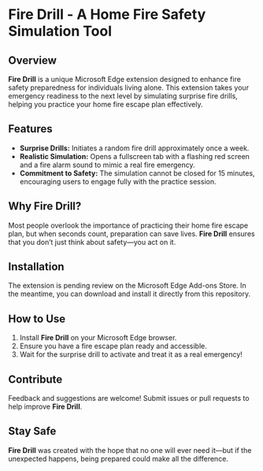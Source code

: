 # Fire Drill - A Home Fire Safety Simulation Tool  

## Overview  
**Fire Drill** is a unique Microsoft Edge extension designed to enhance fire safety preparedness for individuals living alone. This extension takes your emergency readiness to the next level by simulating surprise fire drills, helping you practice your home fire escape plan effectively.  

## Features  
- **Surprise Drills:** Initiates a random fire drill approximately once a week.  
- **Realistic Simulation:** Opens a fullscreen tab with a flashing red screen and a fire alarm sound to mimic a real fire emergency.  
- **Commitment to Safety:** The simulation cannot be closed for 15 minutes, encouraging users to engage fully with the practice session.  

## Why Fire Drill?  
Most people overlook the importance of practicing their home fire escape plan, but when seconds count, preparation can save lives. **Fire Drill** ensures that you don’t just think about safety—you act on it.  

## Installation  
The extension is pending review on the Microsoft Edge Add-ons Store. In the meantime, you can download and install it directly from this repository.  

## How to Use  
1. Install **Fire Drill** on your Microsoft Edge browser.  
2. Ensure you have a fire escape plan ready and accessible.  
3. Wait for the surprise drill to activate and treat it as a real emergency!  

## Contribute  
Feedback and suggestions are welcome! Submit issues or pull requests to help improve **Fire Drill**.  

## Stay Safe  
**Fire Drill** was created with the hope that no one will ever need it—but if the unexpected happens, being prepared could make all the difference.  
